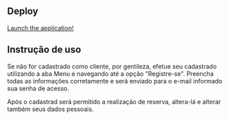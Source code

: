 
## Deploy

[Launch the application!](http://hotel-ifba-front.herokuapp.com/)


## Instrução de uso

Se não for cadastrado como cliente, por gentileza, efetue seu cadastrado utilizando a aba Menu e navegando até a opção "Registre-se". 
Preencha todas as informações corretamente e será enviado para o e-mail informado sua senha de acesso.

Após o cadastrad será permitido a realização de reserva, altera-lá e alterar também seus dados pessoais.

